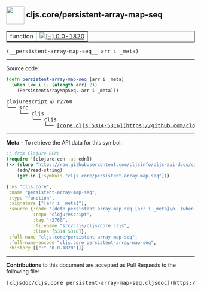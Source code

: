 ## <img width="48px" valign="middle" src="http://i.imgur.com/Hi20huC.png"> cljs.core/persistent-array-map-seq

 <table border="1">
<tr>

<td>function</td>
<td><a href="https://github.com/cljsinfo/cljs-api-docs/tree/0.0-1820"><img valign="middle" alt="[+] 0.0-1820" src="https://img.shields.io/badge/+-0.0--1820-lightgrey.svg"></a> </td>
</tr>
</table>

 <samp>
(__persistent-array-map-seq__ arr i _meta)<br>
</samp>

---





Source code:

```clj
(defn persistent-array-map-seq [arr i _meta]
  (when (<= i (- (alength arr) 2))
    (PersistentArrayMapSeq. arr i _meta)))
```

 <pre>
clojurescript @ r2760
└── src
    └── cljs
        └── cljs
            └── <ins>[core.cljs:5314-5316](https://github.com/clojure/clojurescript/blob/r2760/src/cljs/cljs/core.cljs#L5314-L5316)</ins>
</pre>


---

__Meta__ - To retrieve the API data for this symbol:

```clj
;; from Clojure REPL
(require '[clojure.edn :as edn])
(-> (slurp "https://raw.githubusercontent.com/cljsinfo/cljs-api-docs/catalog/cljs-api.edn")
    (edn/read-string)
    (get-in [:symbols "cljs.core/persistent-array-map-seq"]))
```

```clj
{:ns "cljs.core",
 :name "persistent-array-map-seq",
 :type "function",
 :signature ["[arr i _meta]"],
 :source {:code "(defn persistent-array-map-seq [arr i _meta]\n  (when (<= i (- (alength arr) 2))\n    (PersistentArrayMapSeq. arr i _meta)))",
          :repo "clojurescript",
          :tag "r2760",
          :filename "src/cljs/cljs/core.cljs",
          :lines [5314 5316]},
 :full-name "cljs.core/persistent-array-map-seq",
 :full-name-encode "cljs.core_persistent-array-map-seq",
 :history [["+" "0.0-1820"]]}

```

---

__Contributions__ to this document are accepted as Pull Requests to the following file:

 <pre>
[cljsdoc/cljs.core_persistent-array-map-seq.cljsdoc](https://github.com/cljsinfo/cljs-api-docs/blob/master/cljsdoc/cljs.core_persistent-array-map-seq.cljsdoc)
</pre>

